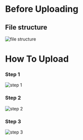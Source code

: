 # Before Uploading
## File structure
![file structure](https://user-images.githubusercontent.com/20750227/229126635-27c3d44f-43a0-494e-baf4-71cff622aebf.png)


#

# How To Upload

### Step 1
![step 1](https://user-images.githubusercontent.com/20750227/229121448-d4519e31-4094-44ac-8de0-a5aecf7678ca.png)

### Step 2
![step 2](https://user-images.githubusercontent.com/20750227/229123640-9dc19b90-d22a-4a19-b3cb-b2448ab076c5.png)

### Step 3
![step 3](https://user-images.githubusercontent.com/20750227/229126912-36828709-0804-4ba8-b2b7-c6a539b07945.png)
